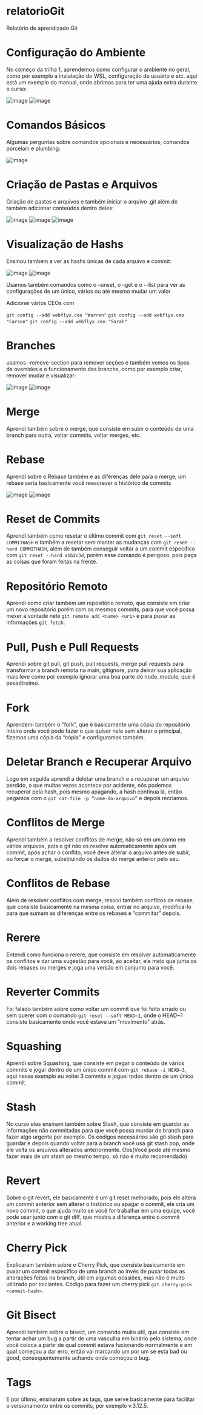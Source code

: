 # relatorioGit



Relatório de aprendizado Git

# Configuração do Ambiente

No começo da trilha 1, aprendemos como configurar o ambiente no geral, como por exemplo a instalação do WSL, configuração de usuário e etc. aqui está um exemplo do manual, onde abrimos para ter uma ajuda extra durante o curso:

 ![image](https://github.com/user-attachments/assets/c0c8c0d8-d0cb-404f-abbc-af8f85f005ff)
![image](https://github.com/user-attachments/assets/86762933-061a-437e-a493-1a006d89c18a)

 
# Comandos Básicos

Algumas perguntas sobre comandos opcionais e necessários, comandos porcelain e plumbing:

  

![image](https://github.com/user-attachments/assets/19b2d090-3add-4cfc-91e5-a1ff398ad302)



# Criação de Pastas e Arquivos

Criação de pastas e arquivos e também iniciar o arquivo .git além de também adicionar conteúdos dentro deles:
 
 ![image](https://github.com/user-attachments/assets/db75ed20-d461-471b-ac59-ed67b8409405)
![image](https://github.com/user-attachments/assets/9943243f-4f03-4734-9775-bf996055c815)
![image](https://github.com/user-attachments/assets/5abb21bd-9a94-4c8f-850d-4a722582df99)

 
# Visualização de Hashs

Ensinou também a ver as hashs únicas de cada arquivo e commit:
 
 ![image](https://github.com/user-attachments/assets/c87a2e06-363f-4344-8283-b235b6d8c7a4)
![image](https://github.com/user-attachments/assets/45c898dc-cccd-4ed4-8a27-ce034f5af06c)


Usamos também comandos como o –unset, o –get <key> e o --list para ver as configurações de um único, vários ou até mesmo mudar um valor

Adicionei vários CEOs com 

`git config --add webflyx.ceo "Warren"`
`git config --add webflyx.ceo "Carson"`
`git config --add webflyx.ceo "Sarah"`


# Branches

usamos –remove-section para remover seções e também vemos os tipos de overrides e o funcionamento das branchs, como por exemplo criar, remover mudar e visualizar:

 ![image](https://github.com/user-attachments/assets/590c5584-6c3f-4590-b564-78973c20dbdd)
![image](https://github.com/user-attachments/assets/048e150a-7940-4bf2-9664-5e5b87d1d0c2)

 
# Merge

Aprendi também sobre o merge, que consiste em subir o conteúdo de uma branch para outra, voltar commits, voltar merges, etc.

# Rebase

Aprendi sobre o Rebase também e as diferenças dele para o merge, um rebase seria basicamente você reescrever o histórico de commits
 
![image](https://github.com/user-attachments/assets/a9bb3731-8040-417c-bf64-149faeb8afef)
![image](https://github.com/user-attachments/assets/65a1f7f9-10db-4185-ad2a-465d6b2b7f46)

 
# Reset de Commits

Aprendi também como resetar o último commit com `git reset --soft COMMITHASH` e também a resetar sem manter as mudanças com `git reset --hard COMMITHASH`, além de também conseguir voltar a um commit específico com `git reset --hard a1b2c3d`, porém esse comando é perigoso, pois paga as coisas que foram feitas na frente.


# Repositório Remoto

Aprendi como criar também um repositório remoto, que consiste em criar um novo repositório porém com os mesmos commits, para que você possa mexer a vontade nele `git remote add <name> <uri>` e para puxar as informações `git fetch`.


# Pull, Push e Pull Requests

Aprendi sobre git pull, git push, pull requests, merge pull requests para transformar a branch remota na main, gitignore, para deixar sua aplicação mais leve como por exemplo ignorar uma boa parte do node_module, que é pesadíssimo.

# Fork

Aprendemi também o “fork”, que é basicamente uma cópia do repositório inteiro onde você pode fazer o que quiser nele sem alterar o principal, fizemos uma cópia da “cópia” e configuramos também.


# Deletar Branch e Recuperar Arquivo

Logo em seguida aprendi a deletar uma branch e a recuperar um arquivo perdido, o que muitas vezes acontece por acidente, nós podemos recuperar pela hash, pois mesmo apagando, a hash continua lá, então pegamos com o `git cat-file -p “nome-do-arquivo”` e depois recriamos.


# Conflitos de Merge

Aprendi também a resolver conflitos de merge, não só em um como em vários arquivos, pois o git não os resolve automaticamente após um commit, após achar o conflito, você deve alterar o arquivo antes de subir, ou forçar o merge, substituindo os dados do merge anterior pelo seu. 


# Conflitos de Rebase

Além de resolver conflitos com merge, resolvi também conflitos de rebase, que consiste basicamente na mesma coisa, entrar no arquivo, modifica-lo para que sumam as diferenças entre os rebases e “commitar” depois.


# Rerere

Entendi como funciona o rerere, que consiste em resolver automaticamente os conflitos e dar uma sugestão para você, ao aceitar, ele meio que junta os dois rebases ou merges e joga uma versão em conjunto para você.


# Reverter Commits

Foi falado também sobre como voltar um commit que foi feito errado ou sem querer com o comando `git reset --soft HEAD~1`, onde o HEAD~1 consiste basicamente onde você estava um “movimento” atrás.


# Squashing

Aprendi sobre Squashing, que consiste em pegar o conteúdo de vários commits e jogar dentro de um único commit com `git rebase -i HEAD~3`, aqui nesse exemplo eu voltei 3 commits e joguei todos dentro de um único commit.


# Stash

No curso eles ensinam também sobre Stash, que consiste em guardar as informações não commitadas para que você possa murdar de branch para fazer algo urgente por exemplo. Os códigos necessários são git stash para guardar e depois quando voltar para a branch você usa git stash pop, onde ele volta os arquivos alterados anteriormente. Obs(Você pode até mesmo fazer mais de um stash ao mesmo tempo, só não é muito recomendado)


# Revert

Sobre o git revert, ele basicamente é um git reset melhorado, pois ele altera um commit anterior sem alterar o histórico ou apagar o commit, ele cria um novo commit, o que ajuda muito se você for trabalhar em uma equipe, você pode usar junto com o git diff, que mostra a diferença entre o commit anterior e a working tree atual.

# Cherry Pick

Explicaram também sobre o Cherry Pick, que consiste basicamente em puxar um commit específico de uma branch ao invés de puxar todas as alterações feitas na branch, útil em algumas ocasiões, mas não é muito utilizado por iniciantes. Código para fazer um cherry pick `git cherry-pick <commit-hash>`.


# Git Bisect

Aprendi também sobre o bisect, um comando muito útil, que consiste em tentar achar um bug a partir de uma vasculha em binário pelo sistema, onde você coloca a partir de qual commit estava fucionando normalmente e em qual começou a dar erro, então vai marcando um por um se está bad ou good, consequentemente achando onde começou o bug.


# Tags

E por último, ensinaram sobre as tags, que serve basicamente para facilitar o versionamento entre os commits, por exemplo v.3.12.5.
